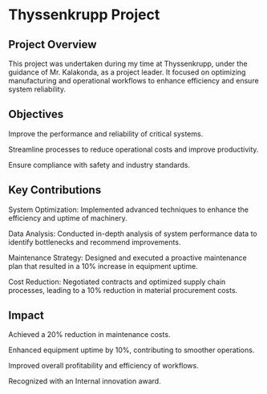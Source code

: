 # Thyssenkrupp Project #
 
 ## Project Overview ##

This project was undertaken during my time at Thyssenkrupp, under the guidance of Mr. Kalakonda, as a project leader. It focused on optimizing manufacturing and operational workflows to enhance efficiency and ensure system reliability.

## Objectives ##

Improve the performance and reliability of critical systems.

Streamline processes to reduce operational costs and improve productivity.

Ensure compliance with safety and industry standards.

## Key Contributions ##

System Optimization: Implemented advanced techniques to enhance the efficiency and uptime of machinery.

Data Analysis: Conducted in-depth analysis of system performance data to identify bottlenecks and recommend improvements.

Maintenance Strategy: Designed and executed a proactive maintenance plan that resulted in a 10% increase in equipment uptime.

Cost Reduction: Negotiated contracts and optimized supply chain processes, leading to a 10% reduction in material procurement costs.



## Impact ##

Achieved a 20% reduction in maintenance costs.

Enhanced equipment uptime by 10%, contributing to smoother operations.

Improved overall profitability and efficiency of workflows.

Recognized with an Internal innovation award.


